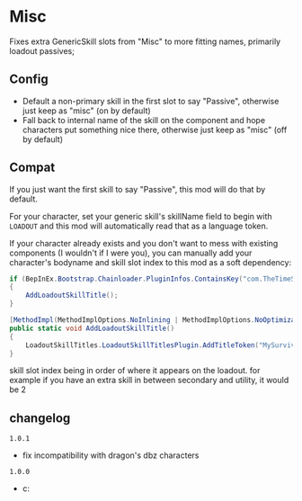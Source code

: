 # Misc
Fixes extra GenericSkill slots from "Misc" to more fitting names, primarily loadout passives;

## Config
- Default a non-primary skill in the first slot to say "Passive", otherwise just keep as "misc" (on by default)
- Fall back to internal name of the skill on the component and hope characters put something nice there, otherwise just keep as "misc" (off by default)

## Compat
If you just want the first skill to say "Passive", this mod will do that by default.

For your character, set your generic skill's skillName field to begin with `LOADOUT` and this mod will automatically read that as a language token.

If your character already exists and you don't want to mess with existing components (I wouldn't if I were you), you can manually add your character's bodyname and skill slot index to this mod as a soft dependency:
```csharp
if (BepInEx.Bootstrap.Chainloader.PluginInfos.ContainsKey("com.TheTimeSweeper.LoadoutSkillTitles"))
{
    AddLoadoutSkillTitle();
}
```
```csharp
[MethodImpl(MethodImplOptions.NoInlining | MethodImplOptions.NoOptimization)]
public static void AddLoadoutSkillTitle()
{
    LoadoutSkillTitles.LoadoutSkillTitlesPlugin.AddTitleToken("MySurvivorBodyName", 0, "TITLE_LANGUAGE_TOKEN");
}
```
skill slot index being in order of where it appears on the loadout. for example if you have an extra skill in between secondary and utility, it would be 2

## changelog
`1.0.1`
 - fix incompatibility with dragon's dbz characters

`1.0.0`
 - c: